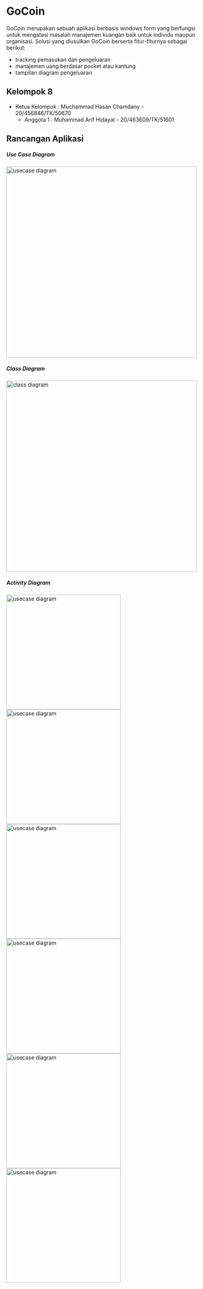 # GoCoin
GoCoin merupakan sebuah aplikasi berbasis windows form yang berfungsi untuk mengatasi masalah manajemen kuangan baik untuk individu maupun organisasi. 
Solusi yang diusulkan GoCoin berserta fitur-fiturnya sebagai berikut: 
- tracking pemasukan dan pengeluaran 
- manajemen uang berdasar pocket atau kantung 
- tampilan diagram pengeluaran


## Kelompok 8
- Ketua Kelompok	: Muchammad Hasan Chamdany - 20/456846/TK/50670
	- Anggota 1		: Muhammad Arif Hidayat - 20/463609/TK/51601

## Rancangan Aplikasi
<div class="Usecase"> 
	<h5>Use Case Diagram</h5>
	<img src="./markdown-assets/1.jpg" width="500" alt="usecase diagram" />
</div>
<div class="classdiagram"> 
	<h5>Class Diagram</h5>
	<img src="./markdown-assets/2.jpg" width="500" alt="class diagram" />
</div>
<div class="activity diagram"> 
	<h5>Activity Diagram</h5>
	<img src="./markdown-assets/AD1.jpg" width="300" alt="usecase diagram" />
	<img src="./markdown-assets/AD2.jpg" width="300" alt="usecase diagram" />
	<img src="./markdown-assets/AD3.jpg" width="300" alt="usecase diagram" />
	<img src="./markdown-assets/AD4.jpg" width="300" alt="usecase diagram" />
	<img src="./markdown-assets/AD5.jpg" width="300" alt="usecase diagram" />
	<img src="./markdown-assets/AD6.jpg" width="300" alt="usecase diagram" />
</div>
